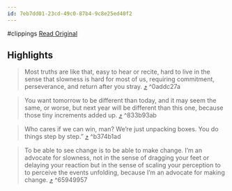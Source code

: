 ```yaml
---
id: 7eb7dd01-23cd-49c0-87b4-9c8e25ed40f2
---
```


#clippings
[Read Original](https://lithub.com/rebecca-solnit-slow-change-can-be-radical-change/)

## Highlights

> Most truths are like that, easy to hear or recite, hard to live in the sense that slowness is hard for most of us, requiring commitment, perseverance, and return after you stray. [⤴️](https://omnivore.app/me/rebecca-solnit-slow-change-can-be-radical-change-literary-hub-18d2eed6b14#0addc27a-a778-431b-b13f-89b36f6fc75b)  ^0addc27a

> You want tomorrow to be different than today, and it may seem the same, or worse, but next year will be different than this one, because those tiny increments added up. [⤴️](https://omnivore.app/me/rebecca-solnit-slow-change-can-be-radical-change-literary-hub-18d2eed6b14#833b93ab-2fe7-4fcc-9f5b-663e9950e375)  ^833b93ab

> Who cares if we can win, man? We’re just unpacking boxes. You do things step by step.” [⤴️](https://omnivore.app/me/rebecca-solnit-slow-change-can-be-radical-change-literary-hub-18d2eed6b14#b374b1ad-5edb-4c3e-9390-38906248eed4)  ^b374b1ad

> To be able to see change is to be able to make change. I’m an advocate for slowness, not in the sense of dragging your feet or delaying your reaction but in the sense of scaling your perception to to perceive the events unfolding, because I’m an advocate for making change. [⤴️](https://omnivore.app/me/rebecca-solnit-slow-change-can-be-radical-change-literary-hub-18d2eed6b14#65949957-e10d-40e2-add5-7d5574d23974)  ^65949957

